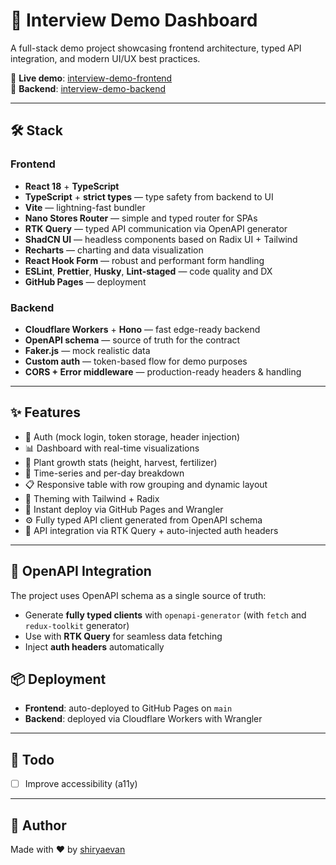 # 🌸 Interview Demo Dashboard

A full-stack demo project showcasing frontend architecture, typed API integration, and modern UI/UX best practices.

📌 **Live demo**: [interview-demo-frontend](https://shiryaevan.github.io/interview-demo-frontend/)  
🔧 **Backend**: [interview-demo-backend](https://github.com/shiryaevan/interview-demo-backend)

---

## 🛠️ Stack

### Frontend
- **React 18** + **TypeScript**
- **TypeScript** + **strict types** — type safety from backend to UI
- **Vite** — lightning-fast bundler
- **Nano Stores Router** — simple and typed router for SPAs
- **RTK Query** — typed API communication via OpenAPI generator
- **ShadCN UI** — headless components based on Radix UI + Tailwind
- **Recharts** — charting and data visualization
- **React Hook Form** — robust and performant form handling
- **ESLint**, **Prettier**, **Husky**, **Lint-staged** — code quality and DX
- **GitHub Pages** — deployment

### Backend
- **Cloudflare Workers** + **Hono** — fast edge-ready backend
- **OpenAPI schema** — source of truth for the contract
- **Faker.js** — mock realistic data
- **Custom auth** — token-based flow for demo purposes
- **CORS + Error middleware** — production-ready headers & handling

---

## ✨ Features

- 🔐 Auth (mock login, token storage, header injection)
- 📊 Dashboard with real-time visualizations
- 🌱 Plant growth stats (height, harvest, fertilizer)
- 📅 Time-series and per-day breakdown
- 📋 Responsive table with row grouping and dynamic layout
- 🎨 Theming with Tailwind + Radix
- 🚀 Instant deploy via GitHub Pages and Wrangler
- ⚙️ Fully typed API client generated from OpenAPI schema
- 🧩 API integration via RTK Query + auto-injected auth headers

---

## 🧩 OpenAPI Integration

The project uses OpenAPI schema as a single source of truth:
- Generate **fully typed clients** with `openapi-generator` (with `fetch` and `redux-toolkit` generator)
- Use with **RTK Query** for seamless data fetching
- Inject **auth headers** automatically

## 📦 Deployment

- **Frontend**: auto-deployed to GitHub Pages on `main`
- **Backend**: deployed via Cloudflare Workers with Wrangler

---

## 📝 Todo

- [ ] Improve accessibility (a11y)

---

## 🧠 Author

Made with ❤️ by [shiryaevan](https://github.com/shiryaevan)